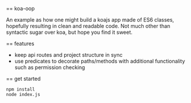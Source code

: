 == koa-oop

An example as how one might build a koajs app made of ES6 classes, hopefully
resulting in clean and readable code.  Not much other than syntactic sugar over
koa, but hope you find it sweet.

== features

* keep api routes and project structure in sync
* use predicates to decorate paths/methods with additional functionality such as permission checking


== get started

```
npm install
node index.js
```
